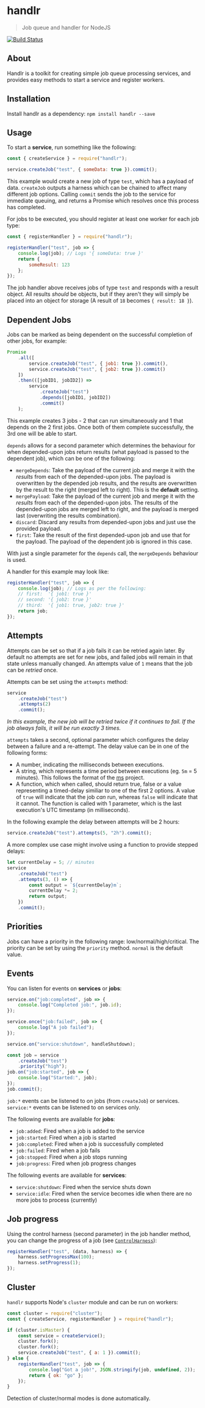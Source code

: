 # handlr
> Job queue and handler for NodeJS

[![Build Status](https://travis-ci.org/Kiosked/handlr.svg?branch=master)](https://travis-ci.org/Kiosked/handlr)

## About
Handlr is a toolkit for creating simple job queue processing services, and provides easy methods to start a service and register workers.

## Installation
Install handlr as a dependency: `npm install handlr --save`

## Usage
To start a **service**, run something like the following:

```javascript
const { createService } = require("handlr");

service.createJob("test", { someData: true }).commit();
```

This example would create a new job of type `test`, which has a payload of data. `createJob` outputs a harness which can be chained to affect many different job options. Calling `commit` sends the job to the service for immediate queuing, and returns a Promise which resolves once this process has completed.

For jobs to be executed, you should register at least one worker for each job type:

```javascript
const { registerHandler } = require("handlr");

registerHandler("test", job => {
    console.log(job); // Logs '{ someData: true }'
    return {
        someResult: 123
    };
});
```

The job handler above receives jobs of type `test` and responds with a result object. All results _should_ be objects, but if they aren't they will simply be placed into an object for storage (A result of `18` becomes `{ result: 18 }`).

## Dependent Jobs
Jobs can be marked as being dependent on the successful completion of other jobs, for example:

```javascript
Promise
    .all([
        service.createJob("test", { job1: true }).commit(),
        service.createJob("test", { job2: true }).commit()
    ])
    .then(([jobID1, jobID2]) =>
        service
            .createJob("test")
            .depends([jobID1, jobID2])
            .commit()
    );
```

This example creates 3 jobs - 2 that can run simultaneously and 1 that depends on the 2 first jobs. Once both of them complete successfully, the 3rd one will be able to start.

`depends` allows for a second parameter which determines the behaviour for when depended-upon jobs return results (what payload is passed to the dependent job), which can be one of the following:

 * `mergeDepends`: Take the payload of the current job and merge it with the _results_ from each of the depended-upon jobs. The payload is overwritten by the depended job results, and the results are overwritten by the result to the right (merged left to right). This is the **default** setting.
 * `mergePayload`: Take the payload of the current job and merge it with the _results_ from each of the depended-upon jobs. The results of the depended-upon jobs are merged left to right, and the payload is merged last (overwriting the results combination).
 * `discard`: Discard any results from depended-upon jobs and just use the provided payload.
 * `first`: Take the result of the first depended-upon job and use that for the payload. The payload of the dependent job is ignored in this case.

With just a single parameter for the `depends` call, the `mergeDepends` behaviour is used.

A handler for this example may look like:

```javascript
registerHandler("test", job => {
    console.log(job); // Logs as per the following:
    // first:  '{ job1: true }'
    // second: '{ job2: true }'
    // third:  '{ job1: true, job2: true }'
    return job;
});
```

## Attempts
Attempts can be set so that if a job fails it can be retried again later. By default no attempts are set for new jobs, and failed jobs will remain in that state unless manually changed. An attempts value of `1` means that the job can be _retried_ once.

Attempts can be set using the `attempts` method:

```javascript
service
    .createJob("test")
    .attempts(2)
    .commit();
```

_In this example, the new job will be retried twice if it continues to fail. If the job always fails, it will be run exactly 3 times._

`attempts` takes a second, optional parameter which configures the delay between a failure and a re-attempt. The delay value can be in one of the following forms:

 * A number, indicating the milliseconds between executions.
 * A string, which represents a time period between executions (eg. `5m` = 5 minutes). This follows the format of the [ms](https://www.npmjs.com/package/ms) project.
 * A function, which when called, should return true, false or a value representing a timed-delay similiar to one of the first 2 options. A value of `true` will indicate that the job _can_ run, whereas `false` will indicate that it cannot. The function is called with 1 parameter, which is the last execution's UTC timestamp (in milliseconds).

In the following example the delay between attempts will be 2 hours:

```javascript
service.createJob("test").attempts(5, "2h").commit();
```

A more complex use case might involve using a function to provide stepped delays:

```javascript
let currentDelay = 5; // minutes
service
    .createJob("test")
    .attempts(3, () => {
        const output = `${currentDelay}m`;
        currentDelay *= 2;
        return output;
    })
    .commit();
```

## Priorities
Jobs can have a priority in the following range: low/normal/high/critical. The priority can be set by using the `priority` method. `normal` is the default value.

## Events
You can listen for events on **services** or **jobs**:

```javascript
service.on("job:completed", job => {
    console.log("Completed job:", job.id);
});

service.once("job:failed", job => {
    console.log("A job failed");
});

service.on("service:shutdown", handleShutdown);

const job = service
    .createJob("test")
    .priority("high");
job.on("job:started", job => {
    console.log("Started:", job);
});
job.commit();
```

`job:*` events can be listened to on jobs (from `createJob`) or services. `service:*` events can be listened to on services only.

The following events are available for **jobs**:

 * `job:added`: Fired when a job is added to the service
 * `job:started`: Fired when a job is started
 * `job:completed`: Fired when a job is successfully completed
 * `job:failed`: Fired when a job fails
 * `job:stopped`: Fired when a job stops running
 * `job:progress`: Fired when job progress changes

The following events are available for **services**:

 * `service:shutdown`: Fired when the service shuts down
 * `service:idle`: Fired when the service becomes idle when there are no more jobs to process (currently)

## Job progress
Using the control harness (second parameter) in the job handler method, you can change the progress of a job (see [`ControlHarness`](https://github.com/Kiosked/handlr/blob/master/API.md#controlharness--object)):

```javascript
registerHandler("test", (data, harness) => {
    harness.setProgressMax(100);
    harness.setProgress(1);
});
```

## Cluster
`handlr` supports Node's `cluster` module and can be run on workers:

```javascript
const cluster = require("cluster");
const { createService, registerHandler } = require("handlr");

if (cluster.isMaster) {
    const service = createService();
    cluster.fork();
    cluster.fork();
    service.createJob("test", { a: 1 }).commit();
} else {
    registerHandler("test", job => {
        console.log("Got a job!", JSON.stringify(job, undefined, 2));
        return { ok: "go" };
    });
}
```

Detection of cluster/normal modes is done automatically.
